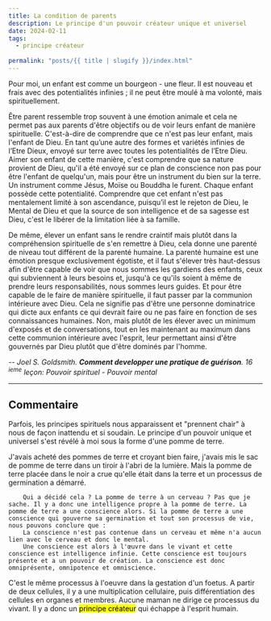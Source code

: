 ```yaml
---
title: La condition de parents
description: Le principe d'un pouvoir créateur unique et universel
date: 2024-02-11
tags: 
  - principe créateur
  
permalink: "posts/{{ title | slugify }}/index.html"
---
```


Pour moi, un enfant est comme un bourgeon - une fleur. Il est nouveau et frais avec des potentialités infinies ; il ne peut être moulé à ma volonté, mais spirituellement.  

Être parent ressemble trop souvent à une émotion animale et cela ne permet pas aux parents d'être objectifs  ou de voir leurs enfant  de manière spirituelle. C'est-à-dire de comprendre que ce n'est pas leur enfant, mais l'enfant de Dieu. En tant qu’une autre des formes et variétés infinies de l’Etre Dieux, envoyé sur terre avec toutes les potentialités de l’Etre Dieu. Aimer son enfant de cette manière, c'est comprendre que sa nature provient de Dieu, qu'il a été envoyé sur ce plan de conscience non pas pour être l'enfant de quelqu'un, mais pour être un instrument du bien sur la terre. Un instrument comme Jésus, Moïse ou Bouddha le furent. Chaque enfant possède cette potentialité. Comprendre que cet enfant n'est pas mentalement limité à son ascendance, puisqu’il est le rejeton de Dieu, le Mental de Dieu et que la source de son intelligence et de sa sagesse est Dieu, c'est le libérer de la limitation liée à sa famille.  

De même, élever un enfant sans le rendre craintif mais plutôt dans la compréhension spirituelle de s'en remettre à Dieu, cela donne une parenté de niveau tout différent de la parenté humaine. La parenté humaine est une émotion presque exclusivement égotiste, et il faut s'élever très haut-dessus afin d'être capable de voir que nous sommes les gardiens des enfants, ceux qui subviennent à leurs besoins et,  jusqu'à ce qu'ils soient à même de prendre leurs responsabilités, nous sommes leurs guides. Et pour être capable de le faire de manière spirituelle, il faut passer par la communion intérieure avec Dieu. Cela ne signifie pas d'être une personne dominatrice qui dicte aux enfants ce qui devrait faire ou ne pas faire en fonction de ses connaissances humaines. Non, mais plutôt de les élever avec un minimum d'exposés et de conversations, tout en les maintenant au maximum dans cette communion intérieure avec l'esprit, leur permettant ainsi d'être gouvernés par Dieu plutôt que d'être dominés par l'homme.


<cite class="poem"> -- Joel S. Goldsmith. <strong>Comment developper une pratique de guérison</strong>. 16 <sup>ieme</sup> leçon: Pouvoir spirituel - Pouvoir mental</cite>

<hr>

## Commentaire

Parfois, les principes spirituels nous apparaissent et "prennent chair" à nous de façon inattendu et si soudain. Le principe d'un pouvoir unique et universel s'est révélé à moi sous la forme d'une pomme de terre.  

J'avais acheté des pommes de terre et croyant bien faire, j'avais mis le sac de pomme de terre dans un tiroir à l'abri de la lumière. Mais la pomme de terre placée dans le noir a crue qu'elle était dans la terre et un processus de germination a démarré.  
``` 
	Qui a décidé cela ? La pomme de terre à un cerveau ? Pas que je sache. Il y a donc une intelligence propre à la pomme de terre. La pomme de terre a une conscience alors. Si la pomme de terre a une conscience qui gouverne sa germination et tout son processus de vie, nous pouvons conclure que :
	La conscience n'est pas contenue dans un cerveau et même n'a aucun lien avec le cerveau et donc le mental.
	Une conscience est alors à l'œuvre dans le vivant et cette conscience est intelligence infinie. Cette conscience est toujours présente et a un pouvoir de création. La conscience est donc omniprésente, omnipotence et omniscience. 
```

C'est le même processus à l'oeuvre dans la gestation d'un foetus. A partir de deux cellules, il y a une multiplication cellulaire, puis différentiation des cellules en organes et membres. Aucune maman ne dirige ce processus du vivant. Il y a donc un <mark>principe créateur</mark> qui échappe à l'esprit humain.
